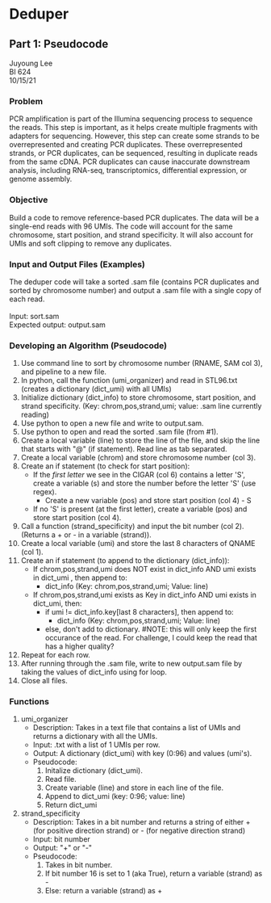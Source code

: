 
# Deduper
## Part 1: Pseudocode
Juyoung Lee\
BI 624\
10/15/21

### Problem
PCR amplification is part of the Illumina sequencing process to sequence the reads. This step is important, as it helps create multiple fragments with adapters for sequencing. However, this step can create some strands to be overrepresented and creating PCR duplicates. These overrepresented strands, or PCR duplicates, can be sequenced, resulting in duplicate reads from the same cDNA. PCR duplicates can cause inaccurate downstream analysis, including RNA-seq, transcriptomics, differential expression, or genome assembly.

### Objective
Build a code to remove reference-based PCR duplicates. The data will be a single-end reads with 96 UMIs. The code will account for the same chromosome, start position, and strand specificity. It will also account for UMIs and soft clipping to remove any duplicates.

### Input and Output Files (Examples)
The deduper code will take a sorted .sam file (contains PCR duplicates and sorted by chromosome number) and output a .sam file with a single copy of each read.\
\
Input: sort.sam\
Expected output: output.sam

### Developing an Algorithm (Pseudocode)
1. Use command line to sort by chromosome number (RNAME, SAM col 3), and pipeline to a new file.
2. In python, call the function (umi_organizer) and read in STL96.txt (creates a dictionary (dict_umi) with all UMIs)
3. Initialize dictionary (dict_info) to store chromosome, start position, and strand specificity. (Key: chrom,pos,strand,umi; value: .sam line currently reading)
4. Use python to open a new file and write to output.sam.
5. Use python to open and read the sorted .sam file (from #1).
6. Create a local variable (line) to store the line of the file, and skip the line that starts with "@" (if statement). Read line as tab separated.
7. Create a local variable (chrom) and store chromosome number (col 3).
8. Create an if statement (to check for start position):
    - If the *first letter* we see in the CIGAR (col 6) contains a letter 'S', create a variable (s) and store the number before the letter 'S' (use regex).
        - Create a new variable (pos) and store start position (col 4) - S
    - If no 'S' is present (at the first letter), create a variable (pos) and store start position (col 4).
9. Call a function (strand_specificity) and input the bit number (col 2). (Returns a + or - in a variable (strand)).
10. Create a local variable (umi) and store the last 8 characters of QNAME (col 1).
11. Create an if statement (to append to the dictionary (dict_info)):
    - If chrom,pos,strand,umi does NOT exist in dict_info AND umi exists in dict_umi , then append to:
        - dict_info (Key: chrom,pos,strand,umi; Value: line)
    - If chrom,pos,strand,umi exists as Key in dict_info AND umi exists in dict_umi, then:
        - if umi != dict_info.key[last 8 characters], then append to:
            - dict_info (Key: chrom,pos,strand,umi; Value: line)
        - else, don't add to dictionary. #NOTE: this will only keep the first occurance of the read. For challenge, I could keep the read that has a higher quality?
12. Repeat for each row.
13. After running through the .sam file, write to new output.sam file by taking the values of dict_info using for loop.
14. Close all files.


### Functions
1. umi_organizer
    - Description: Takes in a text file that contains a list of UMIs and returns a dictionary with all the UMIs.
    - Input: .txt with a list of 1 UMIs per row.
    - Output: A dictionary (dict_umi) with key (0:96) and values (umi's).
    - Pseudocode:
        1. Initalize dictionary (dict_umi).
        2. Read file.
        3. Create variable (line) and store in each line of the file.
        4. Append to dict_umi (key: 0:96; value: line)
        5. Return dict_umi
2. strand_specificity
    - Description: Takes in a bit number and returns a string of either + (for positive direction strand) or - (for negative direction strand) 
    - Input: bit number
    - Output: "+" or "-"
    - Pseudocode:
        1. Takes in bit number.
        2. If bit number 16 is set to 1 (aka True), return a variable (strand) as -
        3. Else: return a variable (strand) as +
